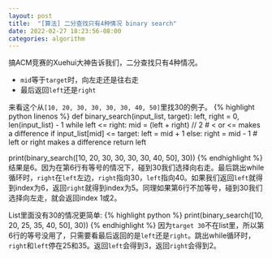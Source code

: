 ```yaml
---
layout: post
title:  "[算法] 二分查找只有4种情况 binary search"
date: 2022-02-27 18:23:56-08:00
categories: algorithm
---
```

搞ACM竞赛的Xuehui大神告诉我们，二分查找只有4种情况。
- `mid`等于`target`时，向左走还是往右走
- 最后返回`left`还是`right`

来看这个从`[10, 20, 30, 30, 30, 30, 40, 50]`里找30的例子。
{% highlight python linenos %}
def binary_search(input_list, target):
    left, right = 0, len(input_list) - 1
    while left <= right:
        mid = (left + right) // 2
        # < or <= makes a difference
        if input_list[mid] <= target:
            left = mid + 1
        else:
            right = mid - 1
    # left or right makes a difference
    return left

print(binary_search([10, 20, 30, 30, 30, 30, 40, 50], 30))
{% endhighlight %}
结果是6。因为在第6行有等号的情况下，碰到30我们选择向右走。最后跳出while循环时，`right`在`left`左边，`right`指向30，`left`指向40。如果我们返回`left`就得到index为6，返回`right`就得到index为5。同理如果第6行不加等号，碰到30我们选择向左走，就会返回index 1或2。

List里面没有30的情况更简单:
{% highlight python %}
print(binary_search([10, 20, 25, 35, 40, 50], 30))
{% endhighlight %}
因为`target 30`不在list里，所以第6行的等号没用了，只需要看最后返回的是`left`还是`right`。跳出while循环时，`right`和`left`停在25和35。返回`left`会得到3，返回`right`会得到2。

